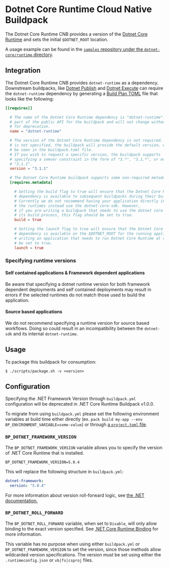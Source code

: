 # Dotnet Core Runtime Cloud Native Buildpack

The Dotnet Core Runtime CNB provides a version of the [Dotnet Core
Runtime](https://github.com/dotnet/runtime) and sets the initial `$DOTNET_ROOT`
location.

A usage example can be found in the
[`samples` repository under the `dotnet-core/runtime`
directory](https://github.com/paketo-buildpacks/samples/tree/main/dotnet-core/runtime).

## Integration

The Dotnet Core Runtime CNB provides `dotnet-runtime` as a dependency.
Downstream buildpacks, like [Dotnet
Publish](https://github.com/paketo-buildpacks/dotnet-publish) and [Dotnet
Execute](https://github.com/paketo-buildpacks/dotnet-execute) can require the
`dotnet-runtime` dependency by generating a [Build Plan
TOML](https://github.com/buildpacks/spec/blob/master/buildpack.md#build-plan-toml)
file that looks like the following:

```toml
[[requires]]

  # The name of the Dotnet Core Runtime dependency is "dotnet-runtime". This value is considered
  # part of the public API for the buildpack and will not change without a plan
  # for deprecation.
  name = "dotnet-runtime"

  # The version of the Dotnet Core Runtime dependency is not required. In the case it
  # is not specified, the buildpack will provide the default version, which can
  # be seen in the buildpack.toml file.
  # If you wish to request a specific version, the buildpack supports
  # specifying a semver constraint in the form of "3.*", "3.1.*", or even
  # "3.1.1".
  version = "3.1.1"

  # The Dotnet Core Runtime buildpack supports some non-required metadata options.
  [requires.metadata]

    # Setting the build flag to true will ensure that the Dotnet Core Runtime
    # dependency is available to subsequent buildpacks during their build phase.
    # Currently we do not recommend having your application directly interface with
    # the runtimes instead use the dotnet-core-sdk. However,
    # if you are writing a buildpack that needs to use the dotnet core runtime during
    # its build process, this flag should be set to true.
    build = true

    # Setting the launch flag to true will ensure that the Dotnet Core Runtime
    # dependency is available on the $DOTNET_ROOT for the running application. If you are
    # writing an application that needs to run Dotnet Core Runtime at runtime, this flag should
    # be set to true.
    launch = true
```

### Specifying runtime versions

#### Self contained applications & Framework dependent applications
Be aware that specifying a dotnet runtime version for both framework dependent
deployments and self contained deployments may result in errors if the
selected runtimes do not match those used to build the application.

#### Source based applications
We do not recommend specifying a runtime version for source based workflows.
Doing so could result in an incompatibility between the `dotnet-sdk` and
its internal `dotnet-runtime`.

## Usage

To package this buildpack for consumption:

```
$ ./scripts/package.sh -v <version>
```

## Configuration

Specifying the .NET Framework Version through `buildpack.yml` configuration
will be deprecated in .NET Core Runtime Buildpack v1.0.0.

To migrate from using `buildpack.yml` please set the following environment
variables at build time either directly (ex. `pack build my-app --env
BP_ENVIRONMENT_VARIABLE=some-value`) or through [a `project.toml`
file](https://github.com/buildpacks/spec/blob/main/extensions/project-descriptor.md).

### `BP_DOTNET_FRAMEWORK_VERSION`
The `BP_DOTNET_FRAMEWORK_VERSION` variable allows you to specify the version of .NET Core Runtime that is installed.

```shell
BP_DOTNET_FRAMEWORK_VERSION=5.0.4
```

This will replace the following structure in `buildpack.yml`:
```yaml
dotnet-framework:
  version: "5.0.4"
```
For more information about version roll-forward logic, see [the .NET
documentation.](https://docs.microsoft.com/en-us/dotnet/core/versions/selection#framework-dependent-apps-roll-forward)

### `BP_DOTNET_ROLL_FORWARD`
The `BP_DOTNET_ROLL_FORWARD` variable, when set to `Disable`, will only allow binding to the exact version specified.
See [.NET Core Runtime Binding](https://github.com/dotnet/designs/blob/main/accepted/2019/runtime-binding.md#rollforward) for more information.

This variable has no purpose when using either `buildpack.yml` or `BP_DOTNET_FRAMEWORK_VERSION` to set the version, since those methods allow wildcarded version specifications. 
The version must be set using either the `.runtimeconfig.json` or `vb|fs|csproj` files. 